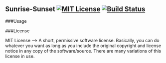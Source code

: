 ## Sunrise-Sunset [![MIT License][license-image]][license-url] [![Build Status](https://travis-ci.org/rahulnadella/SunriseSunset.svg?branch=master)](https://travis-ci.org/rahulnadella/SunriseSunset)

###Usage


###License

MIT License --> A short, permissive software license. Basically, you can do whatever you want as long as you include the original copyright and license notice in any copy of the software/source. There are many variations of this license in use.

[license-image]: http://img.shields.io/badge/license-MIT-blue.svg?style=flat
[license-url]: LICENSE
